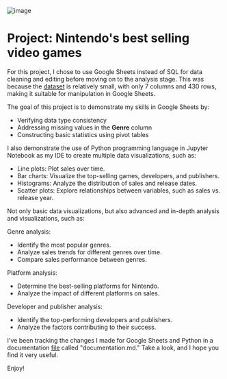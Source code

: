 ![image](https://github.com/user-attachments/assets/31c2e97c-25bb-4dcf-9c0e-87466d70d711)

# Project: Nintendo's best selling video games

For this project, I chose to use Google Sheets instead of SQL for data cleaning and editing before moving on to the analysis stage. This was because the [dataset](https://www.kaggle.com/datasets/codefantasy/list-of-best-selling-nintendo-games) is relatively small, with only 7 columns and 430 rows, making it suitable for manipulation in Google Sheets.

The goal of this project is to demonstrate my skills in Google Sheets by:

- Verifying data type consistency
- Addressing missing values in the **Genre** column
- Constructing basic statistics using pivot tables

I also demonstrate the use of Python programming language in Jupyter Notebook as my IDE to create multiple data visualizations, such as:

- Line plots: Plot sales over time.
- Bar charts: Visualize the top-selling games, developers, and publishers.
- Histograms: Analyze the distribution of sales and release dates.
- Scatter plots: Explore relationships between variables, such as sales vs. release year.

Not only basic data visualizations, but also advanced and in-depth analysis and visualizations, such as:

Genre analysis:
- Identify the most popular genres.
- Analyze sales trends for different genres over time.
- Compare sales performance between genres.

Platform analysis:
- Determine the best-selling platforms for Nintendo.
- Analyze the impact of different platforms on sales.

Developer and publisher analysis:
- Identify the top-performing developers and publishers.
- Analyze the factors contributing to their success.

I've been tracking the changes I made for Google Sheets and Python in a documentation [file](https://github.com/erickarambulo/nintendo/blob/main/documentation.md) called "documentation.md." Take a look, and I hope you find it very useful.

Enjoy!
